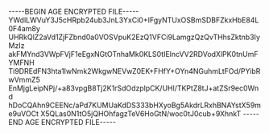 -----BEGIN AGE ENCRYPTED FILE-----
YWdlLWVuY3J5cHRpb24ub3JnL3YxCi0+IFgyNTUxOSBmSDBFZkxHbE84L0F4am8y
UHRkQlZ2aVd1ZjFZbnd0a0VOSVpuK2EzQ1VFCi9LamgzQzQvTHhsZktnb3IyMzIz
akFMYnd3VWpFVjF1eEgxNGtOTnhaMk0KLS0tIElncVV2RDVodXlPK0tnUmFYMFNH
Ti9DREdFN3hta1IwNmk2WkgwNEVwZ0EK+FHfY+OYn4NGuhmLtFOd/PYibRwVmmZ5
EnMjgLeipNPj/+a83vpgB8Tj2K1rSdOdzplpCK/UHl/TKPtZ8tJ+atZSr9ec0Wnd
hDoCQAhn9CEENc/aPd7KUMUaKdDS333bHXyoBg5AkdrLRxhBNAYstX59me9uVOCt
X5QLas0N1tO5jQHOhfagzTeV6HoGtN/woc0tJ0cub+9XhnkT
-----END AGE ENCRYPTED FILE-----
